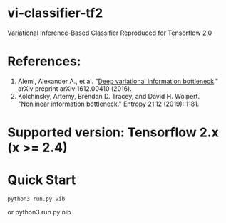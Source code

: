 # vi-classifier-tf2
Variational Inference-Based Classifier Reproduced for Tensorflow 2.0

# References:

1. Alemi, Alexander A., et al. "[Deep variational information bottleneck](https://arxiv.org/abs/1612.00410)." arXiv preprint arXiv:1612.00410 (2016).
2. Kolchinsky, Artemy, Brendan D. Tracey, and David H. Wolpert. "[Nonlinear information bottleneck](https://arxiv.org/abs/1705.02436)." Entropy 21.12 (2019): 1181.

# Supported version: Tensorflow 2.x (x >= 2.4)

# Quick Start

    python3 run.py vib
or
    python3 run.py nib
